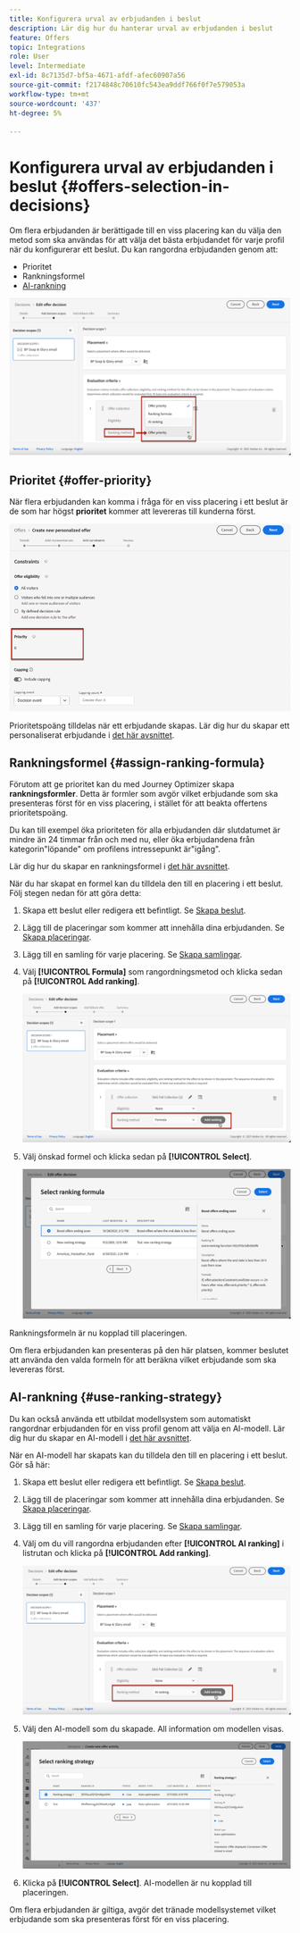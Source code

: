 ```yaml
---
title: Konfigurera urval av erbjudanden i beslut
description: Lär dig hur du hanterar urval av erbjudanden i beslut
feature: Offers
topic: Integrations
role: User
level: Intermediate
exl-id: 8c7135d7-bf5a-4671-afdf-afec60907a56
source-git-commit: f2174848c70610fc543ea9ddf766f0f7e579053a
workflow-type: tm+mt
source-wordcount: '437'
ht-degree: 5%

---
```


# Konfigurera urval av erbjudanden i beslut {#offers-selection-in-decisions}

Om flera erbjudanden är berättigade till en viss placering kan du välja den metod som ska användas för att välja det bästa erbjudandet för varje profil när du konfigurerar ett beslut. Du kan rangordna erbjudanden genom att:
* Prioritet
* Rankningsformel
* [AI-rankning](#use-ranking-strategy)

![](../assets/offer-rank-by.png)

## Prioritet {#offer-priority}

När flera erbjudanden kan komma i fråga för en viss placering i ett beslut är de som har högst **prioritet** kommer att levereras till kunderna först.

![](../assets/offer-priority.png)

Prioritetspoäng tilldelas när ett erbjudande skapas. Lär dig hur du skapar ett personaliserat erbjudande i [det här avsnittet](../offer-library/creating-personalized-offers.md).

## Rankningsformel {#assign-ranking-formula}

Förutom att ge prioritet kan du med Journey Optimizer skapa **rankningsformler**. Detta är formler som avgör vilket erbjudande som ska presenteras först för en viss placering, i stället för att beakta offertens prioritetspoäng.

Du kan till exempel öka prioriteten för alla erbjudanden där slutdatumet är mindre än 24 timmar från och med nu, eller öka erbjudandena från kategorin&quot;löpande&quot; om profilens intressepunkt är&quot;igång&quot;.

Lär dig hur du skapar en rankningsformel i [det här avsnittet](../ranking/create-ranking-formulas.md).

När du har skapat en formel kan du tilldela den till en placering i ett beslut. Följ stegen nedan för att göra detta:

1. Skapa ett beslut eller redigera ett befintligt. Se [Skapa beslut](../offer-activities/create-offer-activities.md).

1. Lägg till de placeringar som kommer att innehålla dina erbjudanden. Se [Skapa placeringar](../offer-library/creating-placements.md).

1. Lägg till en samling för varje placering. Se [Skapa samlingar](../offer-library/creating-collections.md).

1. Välj **[!UICONTROL Formula]** som rangordningsmetod och klicka sedan på **[!UICONTROL Add ranking]**.

   ![](../assets/offer-activity-ranking.png)

1. Välj önskad formel och klicka sedan på **[!UICONTROL Select]**.

   ![](../assets/ranking-selection.png)

Rankningsformeln är nu kopplad till placeringen.

Om flera erbjudanden kan presenteras på den här platsen, kommer beslutet att använda den valda formeln för att beräkna vilket erbjudande som ska levereras först.

## AI-rankning {#use-ranking-strategy}

<!--If you are an [Adobe Experience Platform](https://experienceleague.adobe.com/docs/experience-platform/landing/home.html){target="_blank"} user leveraging the **Offer Decisioning** application service,-->

Du kan också använda ett utbildat modellsystem som automatiskt rangordnar erbjudanden för en viss profil genom att välja en AI-modell. Lär dig hur du skapar en AI-modell i [det här avsnittet](../ranking/create-ranking-strategies.md).

När en AI-modell har skapats kan du tilldela den till en placering i ett beslut. Gör så här:

1. Skapa ett beslut eller redigera ett befintligt. Se [Skapa beslut](../offer-activities/create-offer-activities.md).

1. Lägg till de placeringar som kommer att innehålla dina erbjudanden. Se [Skapa placeringar](../offer-library/creating-placements.md).

1. Lägg till en samling för varje placering. Se [Skapa samlingar](../offer-library/creating-collections.md).

1. Välj om du vill rangordna erbjudanden efter **[!UICONTROL AI ranking]** i listrutan och klicka på **[!UICONTROL Add ranking]**.

   ![](../assets/ranking-selection-ai-ranking.png)

1. Välj den AI-modell som du skapade. All information om modellen visas.

   ![](../assets/ranking-selection-ai-ranking-selected.png)

1. Klicka på **[!UICONTROL Select]**. AI-modellen är nu kopplad till placeringen.

Om flera erbjudanden är giltiga, avgör det tränade modellsystemet vilket erbjudande som ska presenteras först för en viss placering.

